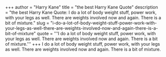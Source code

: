 +++
author = "Harry Kane"
title = "the best Harry Kane Quote"
description = "the best Harry Kane Quote: I do a lot of body weight stuff, power work, with your legs as well. There are weights involved now and again. There is a bit of mixture."
slug = "i-do-a-lot-of-body-weight-stuff-power-work-with-your-legs-as-well-there-are-weights-involved-now-and-again-there-is-a-bit-of-mixture"
quote = '''I do a lot of body weight stuff, power work, with your legs as well. There are weights involved now and again. There is a bit of mixture.'''
+++
I do a lot of body weight stuff, power work, with your legs as well. There are weights involved now and again. There is a bit of mixture.
